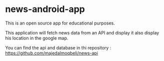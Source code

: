 # news-android-app
This is an open source app for educational purposes.

This application will fetch news data from an API and display it also display his location in the google map.

You can find the api and database in thi repository :
https://github.com/majedalmoqbeli/news-api

